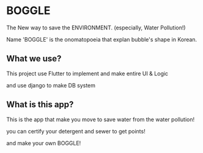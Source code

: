 # BOGGLE

The New way to save the ENVIRONMENT. (especially, Water Pollution!)

Name 'BOGGLE' is the onomatopoeia that explan bubble's shape in Korean.

## What we use?

This project use Flutter to implement and make entire UI & Logic

and use django to make DB system

## What is this app?

This is the app that make you move to save water from the water pollution!

you can certify your detergent and sewer to get points!

and make your own BOGGLE!
